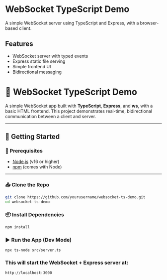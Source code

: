 # WebSocket TypeScript Demo

A simple WebSocket server using TypeScript and Express, with a browser-based client.

## Features

- WebSocket server with typed events
- Express static file serving
- Simple frontend UI
- Bidirectional messaging


# 🧩 WebSocket TypeScript Demo

A simple WebSocket app built with **TypeScript**, **Express**, and **ws**, with a basic HTML frontend. This project demonstrates real-time, bidirectional communication between a client and server.

---

## 🚀 Getting Started

### 🔧 Prerequisites

- [Node.js](https://nodejs.org/) (v16 or higher)
- [npm](https://www.npmjs.com/) (comes with Node)

---

### 📥 Clone the Repo

```bash
git clone https://github.com/yourusername/websocket-ts-demo.git
cd websocket-ts-demo
```

### 📦 Install Dependencies
```bash
npm install
```

### ▶️ Run the App (Dev Mode)
```
npx ts-node src/server.ts
```

### This will start the WebSocket + Express server at:
```bash
http://localhost:3000

```